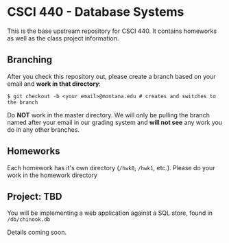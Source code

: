 # CSCI 440 - Database Systems

This is the base upstream repository for CSCI 440.  It contains homeworks as well as the class project 
information.

## Branching

After you check this repository out, please create a branch based on your email and **work in that
directory**:

```shell script
$ git checkout -b <your email>@montana.edu # creates and switches to the branch
```

Do **NOT** work in the master directory.  We will only be pulling the branch named after your email
in our grading system and **will not see** any work you do in any other branches.

## Homeworks

Each homework has it's own directory (`/hwk0`, `/hwk1`, etc.).  Please do your work in the homework directory

## Project: TBD

You will be implementing a web application against a SQL store, found in `/db/chinook.db`

Details coming soon.

